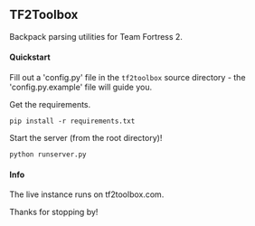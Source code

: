 ## TF2Toolbox

Backpack parsing utilities for Team Fortress 2.

#### Quickstart

Fill out a 'config.py' file in the `tf2toolbox` source directory - the 'config.py.example' file will guide you.

Get the requirements.

    pip install -r requirements.txt

Start the server (from the root directory)!

    python runserver.py

#### Info

The live instance runs on tf2toolbox.com.

Thanks for stopping by!
